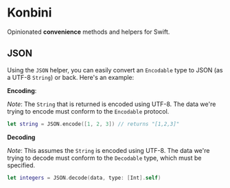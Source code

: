 # Konbini

Opinionated **convenience** methods and helpers for Swift.

## JSON

Using the `JSON` helper, you can easily convert an `Encodable` type to JSON (as a UTF-8 `String`) or back. Here's an example:

**Encoding**:

*Note*: The `String` that is returned is encoded using UTF-8. The data we're trying to encode must conform to the `Encodable` protocol.

```swift
let string = JSON.encode([1, 2, 3]) // returns "[1,2,3]"
```

**Decoding**

*Note*: This assumes the `String` is encoded using UTF-8. The data we're trying to decode must conform to the `Decodable` type, which must be specified.

```swift
let integers = JSON.decode(data, type: [Int].self)
```

